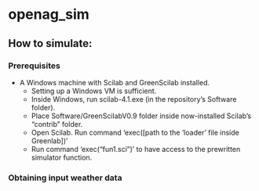 # openag_sim

## How to simulate:

### Prerequisites
* A Windows machine with Scilab and GreenScilab installed.
	* Setting up a Windows VM is sufficient.
	* Inside Windows, run scilab-4.1.exe (in the repository’s Software folder).
	* Place Software/GreenScilabV0.9 folder inside now-installed Scilab’s “contrib” folder.
	* Open Scilab. Run command ‘exec([path to the ‘loader’ file inside Greenlab])’
	* Run command ‘exec(“fun1.sci”)’ to have access to the prewritten simulator function.

### Obtaining input weather data

